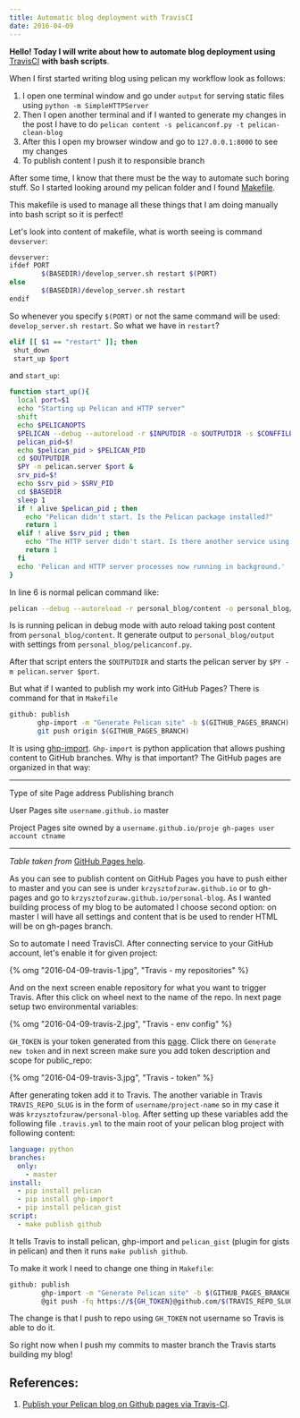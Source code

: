 ```yaml
---
title: Automatic blog deployment with TravisCI
date: 2016-04-09
---
```


**Hello! Today I will write about how to automate blog deployment
using** [TravisCI](https://travis-ci.org/) **with bash scripts**.

When I first started writing blog using pelican my workflow look as
follows:

1. I open one terminal window and go under `output` for serving
   static files using `python -m SimpleHTTPServer`
2. Then I open another terminal and if I wanted to generate my changes
   in the post I have to do
   `pelican content -s pelicanconf.py -t pelican-clean-blog`
3. After this I open my browser window and go to `127.0.0.1:8000` to
   see my changes
4. To publish content I push it to responsible branch

After some time, I know that there must be the way to automate such
boring stuff. So I started looking around my pelican folder and I found
[Makefile](https://github.com/krzysztofzuraw/personal-blog/blob/master/Makefile).

This makefile is used to manage all these things that I am doing
manually into bash script so it is perfect!

Let's look into content of makefile, what is worth seeing is command
`devserver`:

```bash
devserver:
ifdef PORT
        $(BASEDIR)/develop_server.sh restart $(PORT)
else
        $(BASEDIR)/develop_server.sh restart
endif
```

So whenever you specify `$(PORT)` or not the same command will be used:
`develop_server.sh restart`. So what we have in `restart`?

```bash
elif [[ $1 == "restart" ]]; then
 shut_down
 start_up $port
```

and `start_up`:

```bash
function start_up(){
  local port=$1
  echo "Starting up Pelican and HTTP server"
  shift
  echo $PELICANOPTS
  $PELICAN --debug --autoreload -r $INPUTDIR -o $OUTPUTDIR -s $CONFFILE $PELICANOPTS &
  pelican_pid=$!
  echo $pelican_pid > $PELICAN_PID
  cd $OUTPUTDIR
  $PY -m pelican.server $port &
  srv_pid=$!
  echo $srv_pid > $SRV_PID
  cd $BASEDIR
  sleep 1
  if ! alive $pelican_pid ; then
    echo "Pelican didn't start. Is the Pelican package installed?"
    return 1
  elif ! alive $srv_pid ; then
    echo "The HTTP server didn't start. Is there another service using port" $port "?"
    return 1
  fi
  echo 'Pelican and HTTP server processes now running in background.'
}
```

In line 6 is normal pelican command like:

```bash
pelican --debug --autoreload -r personal_blog/content -o personal_blog/output -s personal_blog/pelicanconf.py
```

Is is running pelican in debug mode with auto reload taking post content
from `personal_blog/content`. It generate output to
`personal_blog/output` with settings from
`personal_blog/pelicanconf.py`.

After that script enters the `$OUTPUTDIR` and starts the pelican server
by `$PY -m pelican.server $port`.

But what if I wanted to publish my work into GitHub Pages? There is
command for that in `Makefile`

```bash
github: publish
       ghp-import -m "Generate Pelican site" -b $(GITHUB_PAGES_BRANCH) $(OUTPUTDIR)
       git push origin $(GITHUB_PAGES_BRANCH)
```

It is using [ghp-import](https://github.com/davisp/ghp-import).
`Ghp-import` is python application that allows pushing content to GitHub
branches. Why is that important? The GitHub pages are organized in that
way:

---

Type of site Page address Publishing
branch

User Pages site `username.github.io` master

Project Pages site owned by a `username.github.io/proje gh-pages user account ctname`

---

_Table taken from_ [GitHub Pages
help](https://help.github.com/articles/user-organization-and-project-pages/).

As you can see to publish content on GitHub Pages you have to push
either to master and you can see is under `krzysztofzuraw.github.io` or
to gh-pages and go to `krzysztofzuraw.github.io/personal-blog`. As I
wanted building process of my blog to be automated I choose second
option: on master I will have all settings and content that is be used
to render HTML will be on gh-pages branch.

So to automate I need TravisCI. After connecting service to your GitHub
account, let's enable it for given project:

{% omg "2016-04-09-travis-1.jpg", "Travis - my repositories" %}

And on the next screen enable repository for what you want to trigger
Travis. After this click on wheel next to the name of the repo. In next
page setup two environmental variables:

{% omg "2016-04-09-travis-2.jpg", "Travis - env config" %}

`GH_TOKEN` is your token generated from this
[page](https://github.com/settings/tokens). Click there on
`Generate new token` and in next screen make sure you add token
description and scope for public_repo:

{% omg "2016-04-09-travis-3.jpg", "Travis - token" %}

After generating token add it to Travis. The another variable in Travis
`TRAVIS_REPO_SLUG` is in the form of `username/project-name` so in my
case it was `krzysztofzuraw/personal-blog`. After setting up these
variables add the following file `.travis.yml` to the main root of your
pelican blog project with following content:

```yaml
language: python
branches:
  only:
    - master
install:
  - pip install pelican
  - pip install ghp-import
  - pip install pelican_gist
script:
  - make publish github
```

It tells Travis to install pelican, ghp-import and `pelican_gist` (plugin
for gists in pelican) and then it runs `make publish github`.

To make it work I need to change one thing in `Makefile`:

```bash
github: publish
        ghp-import -m "Generate Pelican site" -b $(GITHUB_PAGES_BRANCH) $(OUTPUTDIR)
        @git push -fq https://${GH_TOKEN}@github.com/$(TRAVIS_REPO_SLUG).git $(GITHUB_PAGES_BRANCH)
```

The change is that I push to repo using `GH_TOKEN` not username so
Travis is able to do it.

So right now when I push my commits to master branch the Travis starts
building my blog!

## References:

1.  [Publish your Pelican blog on Github pages via
    Travis-CI](http://blog.mathieu-leplatre.info/publish-your-pelican-blog-on-github-pages-via-travis-ci.html).
